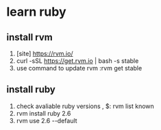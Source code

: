 # learn ruby 


## install rvm 
1. [site] <https://rvm.io/>
2. curl -sSL https://get.rvm.io | bash -s stable
3. use command to update rvm :rvm get stable  

## install ruby 
1. check avaliable ruby versions , $: rvm list known 
2. rvm install ruby 2.6
3. rvm use 2.6 --default 